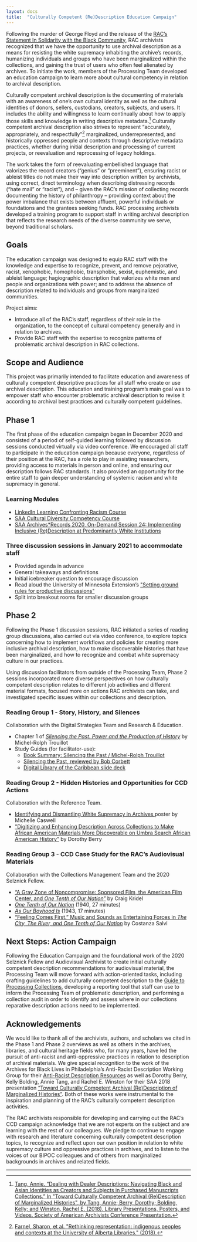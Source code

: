 ```yaml
---
layout: docs
title:  "Culturally Competent (Re)Description Education Campaign"
---
```


Following the murder of George Floyd and the release of the [RAC’s Statement In Solidarity with the Black Community](https://rockarch.org/about-us/in-solidarity-with-the-black-community/), RAC archivists recognized that we have the opportunity to use archival description as a means for resisting the white supremacy inhabiting the archive’s records, humanizing individuals and groups who have been marginalized within the collections, and gaining the trust of users who often feel alienated by archives. To initiate the work, members of the Processing Team developed an education campaign to learn more about cultural competency in relation to archival description.

Culturally competent archival description is the documenting of materials with an awareness of one’s own cultural identity as well as the cultural identities of donors, sellers, custodians, creators, subjects, and users. It includes the ability and willingness to learn continually about how to apply those skills and knowledge in writing descriptive metadata.[^1]  Culturally competent archival description also strives to represent “accurately, appropriately, and respectfully”[^2]  marginalized, underrepresented, and historically oppressed people and contexts through descriptive metadata practices, whether during initial description and processing of current projects, or reevaluation and reprocessing of legacy holdings.

The work takes the form of reevaluating embellished language that valorizes the record creators (“genius” or “preeminent”), ensuring racist or ableist titles do not make their way into description written by archivists, using correct, direct terminology when describing distressing records (“hate mail” or “racist”), and – given the RAC’s mission of collecting records documenting the history of philanthropy – providing context about the power imbalance that exists between affluent, powerful individuals or foundations and the grantees seeking funds. RAC processing archivists developed a training program to support staff in writing archival description that reflects the research needs of the diverse community we serve, beyond traditional scholars. 

## Goals

The education campaign was designed to equip RAC staff with the knowledge and expertise to recognize, prevent, and remove pejorative, racist, xenophobic, homophobic, transphobic, sexist, euphemistic, and ableist language; hagiographic description that valorizes white men and people and organizations with power; and to address the absence of description related to individuals and groups from marginalized communities.

Project aims:
- Introduce all of the RAC’s staff, regardless of their role in the organization, to the concept of cultural competency generally and in relation to archives.
- Provide RAC staff with the expertise to recognize patterns of problematic archival description in RAC collections.

## Scope and Audience

This project was primarily intended to facilitate education and awareness of culturally competent descriptive practices for all staff who create or use archival description. This education and training program’s main goal was to empower staff who encounter problematic archival description to revise it according to archival best practices and culturally competent guidelines. 

## Phase 1

The first phase of the education campaign began in December 2020 and consisted of a period of self-guided learning followed by discussion sessions conducted virtually via video conference. We encouraged all staff to participate in the education campaign because everyone, regardless of their position at the RAC, has a role to play in assisting researchers, providing access to materials in person and online, and ensuring our description follows RAC standards. It also provided an opportunity for the entire staff to gain deeper understanding of systemic racism and white supremacy in general.

### Learning Modules

- [LinkedIn Learning Confronting Racism Course](https://www.linkedin.com/learning/confronting-racism-with-robin-diangelo)
- [SAA Cultural Diversity Competency Course](https://www2.archivists.org/prof-education/course-catalog/cultural-diversity-competency)
- [SAA Archives*Records 2020, On-Demand Session 24: Implementing Inclusive (Re)Description at Predominantly White Institutions](https://mvp.markeys.onl/SAA/agenda/session/306593)

### Three discussion sessions in January 2021 to accommodate staff

- Provided agenda in advance
- General takeaways and definitions
- Initial icebreaker question to encourage discussion
- Read aloud the University of Minnesota Extension’s ["Setting ground rules for productive discussions"](https://extension.umn.edu/public-engagement-strategies/setting-ground-rules-productive-discussions)
- Split into breakout rooms for smaller discussion groups

## Phase 2

Following the Phase 1 discussion sessions, RAC initiated a series of reading group discussions, also carried out via video conference, to explore topics concerning how to implement workflows and policies for creating more inclusive archival description, how to make discoverable histories that have been marginalized, and how to recognize and combat white supremacy culture in our practices. 

Using discussion facilitators from outside of the Processing Team, Phase 2 sessions incorporated more diverse perspectives on how culturally competent description relates to different job activities and different material formats, focused more on actions RAC archivists can take, and investigated specific issues within our collections and description.

### Reading Group 1 - Story, History, and Silences

Collaboration with the Digital Strategies Team and Research & Education.
- Chapter 1 of [*Silencing the Past. Power and the Production of History*](https://www.penguinrandomhouse.com/books/246609/silencing-the-past-20th-anniversary-edition-by-michel-rolph-trouillot/) by Michel-Rolph Trouillot
- Study Guides (for facilitator-use): 
    - [Book Summary: Silencing the Past / Michel-Rolph Trouillot](https://prismatically.blog/2020/08/20/book-summary-silencing-the-past-michel-rolph-trouillot/)
    - [Silencing the Past, reviewed by Bob Corbett](http://faculty.webster.edu/corbetre/haiti/bookreviews/trouillot.htm)
    - [Digital Library of the Caribbean slide deck](https://dloc.com/AA00021573/00001)

### Reading Group 2 - Hidden Histories and Opportunities for CCD Actions

Collaboration with the Reference Team.
- [Identifying and Dismantling White Supremacy in Archives ](http://www.gracenbrilmyer.com/dismantling_whiteSupremacy_archives3.pdf) poster by Michelle Caswell 
- ["Digitizing and Enhancing Description Across Collections to Make African American Materials More Discoverable on Umbra Search African American History”](https://des4div.library.northeastern.edu/digitizing-and-enhancing-description-across-collections-to-make-african-american-materials-more-discoverable-on-umbra-search-african-american-history/) by Dorothy Berry

### Reading Group 3 - CCD Case Study for the RAC’s Audiovisual Materials

Collaboration with the Collections Management Team and the 2020 Selznick Fellow.
- [“A Gray Zone of Noncompromise: Sponsored Film, the American Film Center, and *One Tenth of Our Nation*”](https://www.jstor.org/stable/10.2979/filmhistory.31.3.05) by Craig Kridel
- [*One Tenth of Our Nation*](https://youtu.be/oKX9UzsWkqc) (1940, 27 minutes) 
- [*As Our Boyhood Is*](https://youtu.be/JzhApvrlvdU) (1943, 17 minutes)  
- [“Feeling Comes First.” Music and Sounds as Entertaining Forces in *The City, The River, and One Tenth of Our Nation*](https://www.academia.edu/44469844/_Feeling_comes_first_Music_and_Sounds_as_Entertaining_Forces_in_The_City_The_River_and_One_Tenth_of_Our_Nation) by Costanza Salvi

## Next Steps: Action Campaign

Following the Education Campaign and the foundational work of the 2020 Selznick Fellow and Audiovisual Archivist to create initial culturally competent description recommendations for audiovisual material, the Processing Team will move forward with action-oriented tasks, including crafting guidelines to add culturally competent description to the [Guide to Processing Collections](https://docs.rockarch.org/processing-manual/), developing a reporting tool that staff can use to inform the Processing Team of problematic description, and performing a collection audit in order to identify and assess where in our collections reparative description actions need to be implemented.

## Acknowledgements
We would like to thank all of the archivists, authors, and scholars we cited in the Phase 1 and Phase 2 overviews as well as others in the archives, libraries, and cultural heritage fields who, for many years, have led the pursuit of anti-racist and anti-oppressive practices in relation to description of archival materials. We give special recognition to the work of the Archives for Black Lives in Philadelphia’s Anti-Racist Description Working Group for their [Anti-Racist Description Resources](https://archivesforblacklives.files.wordpress.com/2019/10/ardr_final.pdf) as well as Dorothy Berry, Kelly Bolding, Annie Tang, and Rachel E. Winston for their SAA 2018 presentation [“Toward Culturally Competent Archival (Re)Description of Marginalized Histories”](https://docs.google.com/presentation/d/12AeoxnJVWuqVidvBNIbBGsHOtDFdc4l0fKm6Jo8i4bs/edit#slide=id.g3faa248117_0_0). Both of these works were instrumental to the inspiration and planning of the RAC’s culturally competent description activities.

The RAC archivists responsible for developing and carrying out the RAC’s CCD campaign acknowledge that we are not experts on the subject and are learning with the rest of our colleagues. We pledge to continue to engage with research and literature concerning culturally competent description topics, to recognize and reflect upon our own position in relation to white supremacy culture and oppressive practices in archives, and to listen to the voices of our BIPOC colleagues and of others from marginalized backgrounds in archives and related fields.

___

[^1]: [Tang, Annie. “Dealing with Dealer Descriptions: Navigating Black and Asian Identities as Creators and Subjects in Purchased Manuscripts Collections.” In "Toward Culturally Competent Archival (Re)Description of Marginalized Histories", by Tang, Annie; Berry, Dorothy; Bolding, Kelly; and Winston, Rachel E. (2018). Library Presentations, Posters, and Videos. Society of American Archivists Conference Presentation.](https://digitalcommons.chapman.edu/library_presentations/23)

[^2]: [Farnel, Sharon, et al. "Rethinking representation: indigenous peoples and contexts at the University of Alberta Libraries." (2018).](https://jps.library.utoronto.ca/index.php/ijidi/article/view/32190/24567)






